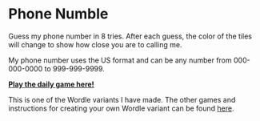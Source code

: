 # Phone Numble

Guess my phone number in 8 tries. After each guess, the color of the tiles will
change to show how close you are to calling me.

My phone number uses the US format and can be any number 
from 000-000-0000 to 999-999-9999.

[**Play the daily game here!**](https://rebrand.ly/phone-numble)

This is one of the Wordle variants I have made. The other games and instructions for creating your own Wordle variant can be found [here](https://github.com/Compsciler/Wordle-With-Score-Database/).
